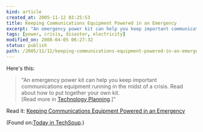 ```yaml
---
kind: article
created_at: 2005-11-12 03:25:53
title: Keeping Communications Equipment Powered in an Emergency
excerpt: "An emergency power kit can help you keep important communications equipment running in the midst of a crisis."
tags: [power, crisis, disaster, electricity]
modified_on: 2008-04-05 06:27:32
status: publish 
path: /2005/11/12/keeping-communications-equipment-powered-in-an-emergency
---
```


<p>
Here's this:
</p>

<blockquote>
<p>"An emergency power kit can help you keep important communications equipment running in the midst of a crisis. Read about how to put together your own kit.<br />
[Read more in <a href="http://www.techsoup.org/howto/articles/techplan/index.cfm?rss=1">Technology Planning</a>.]"</p>
</blockquote>

<p>Read it: <a href="http://www.techsoup.org/howto/articles/techplan/page4047.cfm?rss=1">Keeping Communications Equipment Powered in an Emergency</a></p>
<p>(Found on:<a href="http://www.techsoup.org/">Today in TechSoup</a>.)</p>